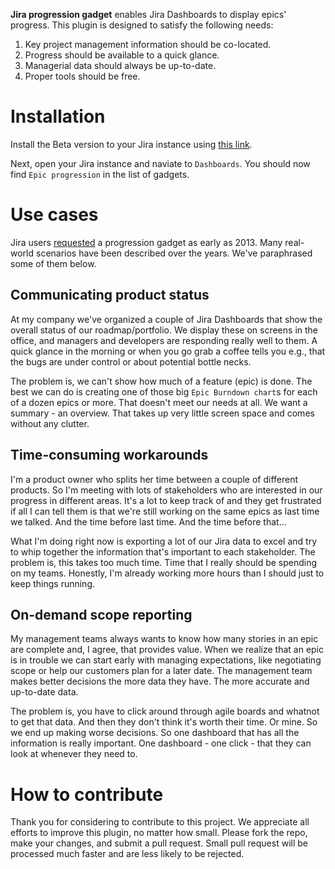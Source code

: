 **Jira progression gadget** enables Jira Dashboards to display epics' progress.
This plugin is designed to satisfy the following needs:
1) Key project management information should be co-located.
2) Progress should be available to a quick glance.
3) Managerial data should always be up-to-date.
4) Proper tools should be free.

# Installation

Install the Beta version to your Jira instance using
[this link](https://developer.atlassian.com/console/install/ca1634bc-ad1d-4b06-a7cb-346e2922960f?signature=48b13bf08922a90c7a0a0780d7d3f48b0a8da9f010cf6f863982ecd2830f2017&product=jira).


Next, open your Jira instance and naviate to `Dashboards`. You should now find
`Epic progression` in the list of gadgets. 

# Use cases

Jira users [requested](https://jira.atlassian.com/browse/JSWCLOUD-9049)
a progression gadget as early as 2013. Many real-world scenarios have been
described over the years. We've paraphrased some of them below.

## Communicating product status

At my company we've organized a couple of Jira Dashboards that show the overall
status of our roadmap/portfolio. We display these on screens in the office, and
managers and developers are responding really well to them. A quick glance in
the morning or when you go grab a coffee tells you e.g., that the bugs are
under control or about potential bottle necks.

The problem is, we can't show how much of a feature (epic) is done. The best we
can do is creating one of those big `Epic Burndown chart`s for each of a dozen
epics or more. That doesn't meet our needs at all. We want a summary - an
overview. That takes up very little screen space and comes without any clutter.

## Time-consuming workarounds

I'm a product owner who splits her time between a couple of different products.
So I'm meeting with lots of stakeholders who are interested in our progress in
different areas. It's a lot to keep track of and they get frustrated if all I
can tell them is that we're still working on the same epics as last time we
talked. And the time before last time. And the time before that...

What I'm doing right now is exporting a lot of our Jira data to excel and try
to whip together the information that's important to each stakeholder. The
problem is, this takes too much time. Time that I really should be spending on
my teams. Honestly, I'm already working more hours than I should just to keep
things running.

## On-demand scope reporting

My management teams always wants to know how many stories in an epic are
complete and, I agree, that provides value. When we realize that an epic is in
trouble we can start early with managing expectations, like negotiating scope
or help our customers plan for a later date. The management team makes better
decisions the more data they have. The more accurate and up-to-date data.

The problem is, you have to click around through agile boards and whatnot to
get that data. And then they don't think it's worth their time. Or mine. So we
end up making worse decisions. So one dashboard that has all the information is
really important. One dashboard - one click - that they can look at whenever
they need to.

# How to contribute

Thank you for considering to contribute to this project. We appreciate all
efforts to improve this plugin, no matter how small. Please fork the repo, make
your changes, and submit a pull request. Small pull request will be processed
much faster and are less likely to be rejected.
